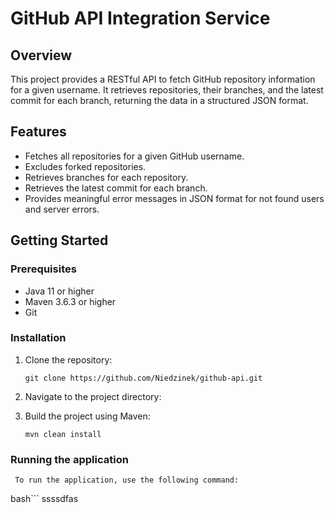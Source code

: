 # GitHub API Integration Service

## Overview

This project provides a RESTful API to fetch GitHub repository information for a given username. It retrieves repositories, their branches, and the latest commit for each branch, returning the data in a structured JSON format.

## Features

- Fetches all repositories for a given GitHub username.
- Excludes forked repositories.
- Retrieves branches for each repository.
- Retrieves the latest commit for each branch.
- Provides meaningful error messages in JSON format for not found users and server errors.

## Getting Started

### Prerequisites

- Java 11 or higher
- Maven 3.6.3 or higher
- Git

### Installation

1. Clone the repository:
   ```
   git clone https://github.com/Niedzinek/github-api.git
   ```

2. Navigate to the project directory:

4. Build the project using Maven:
   ```
   mvn clean install
   ```

### Running the application
     To run the application, use the following command:
bash```
ssssdfas
```


